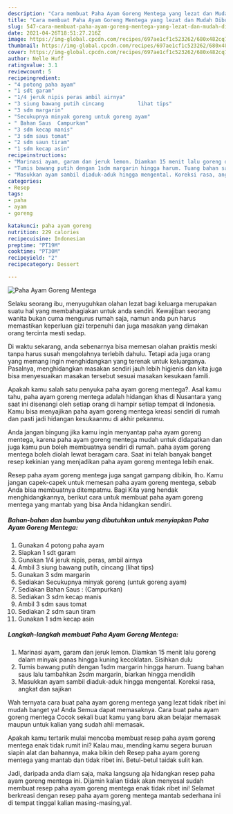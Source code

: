 ```yaml
---
description: "Cara membuat Paha Ayam Goreng Mentega yang lezat dan Mudah Dibuat"
title: "Cara membuat Paha Ayam Goreng Mentega yang lezat dan Mudah Dibuat"
slug: 547-cara-membuat-paha-ayam-goreng-mentega-yang-lezat-dan-mudah-dibuat
date: 2021-04-26T18:51:27.216Z
image: https://img-global.cpcdn.com/recipes/697ae1cf1c523262/680x482cq70/paha-ayam-goreng-mentega-foto-resep-utama.jpg
thumbnail: https://img-global.cpcdn.com/recipes/697ae1cf1c523262/680x482cq70/paha-ayam-goreng-mentega-foto-resep-utama.jpg
cover: https://img-global.cpcdn.com/recipes/697ae1cf1c523262/680x482cq70/paha-ayam-goreng-mentega-foto-resep-utama.jpg
author: Nelle Huff
ratingvalue: 3.1
reviewcount: 5
recipeingredient:
- "4 potong paha ayam"
- "1 sdt garam"
- "1/4 jeruk nipis peras ambil airnya"
- "3 siung bawang putih cincang           lihat tips"
- "3 sdm margarin"
- "Secukupnya minyak goreng untuk goreng ayam"
- " Bahan Saus  Campurkan"
- "3 sdm kecap manis"
- "3 sdm saus tomat"
- "2 sdm saun tiram"
- "1 sdm kecap asin"
recipeinstructions:
- "Marinasi ayam, garam dan jeruk lemon. Diamkan 15 menit lalu goreng dalam minyak panas hingga kuning kecoklatan. Sisihkan dulu"
- "Tumis bawang putih dengan 1sdm margarin hingga harum. Tuang bahan saus lalu tambahkan 2sdm margarin, biarkan hingga mendidih"
- "Masukkan ayam sambil diaduk-aduk hingga mengental. Koreksi rasa, angkat dan sajikan"
categories:
- Resep
tags:
- paha
- ayam
- goreng

katakunci: paha ayam goreng 
nutrition: 229 calories
recipecuisine: Indonesian
preptime: "PT19M"
cooktime: "PT30M"
recipeyield: "2"
recipecategory: Dessert

---
```



![Paha Ayam Goreng Mentega](https://img-global.cpcdn.com/recipes/697ae1cf1c523262/680x482cq70/paha-ayam-goreng-mentega-foto-resep-utama.jpg)

Selaku seorang ibu, menyuguhkan olahan lezat bagi keluarga merupakan suatu hal yang membahagiakan untuk anda sendiri. Kewajiban seorang  wanita bukan cuma mengurus rumah saja, namun anda pun harus memastikan keperluan gizi terpenuhi dan juga masakan yang dimakan orang tercinta mesti sedap.

Di waktu  sekarang, anda sebenarnya bisa memesan olahan praktis meski tanpa harus susah mengolahnya terlebih dahulu. Tetapi ada juga orang yang memang ingin menghidangkan yang terenak untuk keluarganya. Pasalnya, menghidangkan masakan sendiri jauh lebih higienis dan kita juga bisa menyesuaikan masakan tersebut sesuai masakan kesukaan famili. 



Apakah kamu salah satu penyuka paha ayam goreng mentega?. Asal kamu tahu, paha ayam goreng mentega adalah hidangan khas di Nusantara yang saat ini disenangi oleh setiap orang di hampir setiap tempat di Indonesia. Kamu bisa menyajikan paha ayam goreng mentega kreasi sendiri di rumah dan pasti jadi hidangan kesukaanmu di akhir pekanmu.

Anda jangan bingung jika kamu ingin menyantap paha ayam goreng mentega, karena paha ayam goreng mentega mudah untuk didapatkan dan juga kamu pun boleh membuatnya sendiri di rumah. paha ayam goreng mentega boleh diolah lewat beragam cara. Saat ini telah banyak banget resep kekinian yang menjadikan paha ayam goreng mentega lebih enak.

Resep paha ayam goreng mentega juga sangat gampang dibikin, lho. Kamu jangan capek-capek untuk memesan paha ayam goreng mentega, sebab Anda bisa membuatnya ditempatmu. Bagi Kita yang hendak menghidangkannya, berikut cara untuk membuat paha ayam goreng mentega yang mantab yang bisa Anda hidangkan sendiri.

<!--inarticleads1-->

##### Bahan-bahan dan bumbu yang dibutuhkan untuk menyiapkan Paha Ayam Goreng Mentega:

1. Gunakan 4 potong paha ayam
1. Siapkan 1 sdt garam
1. Gunakan 1/4 jeruk nipis, peras, ambil airnya
1. Ambil 3 siung bawang putih, cincang           (lihat tips)
1. Gunakan 3 sdm margarin
1. Sediakan Secukupnya minyak goreng (untuk goreng ayam)
1. Sediakan  Bahan Saus : (Campurkan)
1. Sediakan 3 sdm kecap manis
1. Ambil 3 sdm saus tomat
1. Sediakan 2 sdm saun tiram
1. Gunakan 1 sdm kecap asin




<!--inarticleads2-->

##### Langkah-langkah membuat Paha Ayam Goreng Mentega:

1. Marinasi ayam, garam dan jeruk lemon. Diamkan 15 menit lalu goreng dalam minyak panas hingga kuning kecoklatan. Sisihkan dulu
1. Tumis bawang putih dengan 1sdm margarin hingga harum. Tuang bahan saus lalu tambahkan 2sdm margarin, biarkan hingga mendidih
1. Masukkan ayam sambil diaduk-aduk hingga mengental. Koreksi rasa, angkat dan sajikan




Wah ternyata cara buat paha ayam goreng mentega yang lezat tidak ribet ini mudah banget ya! Anda Semua dapat memasaknya. Cara buat paha ayam goreng mentega Cocok sekali buat kamu yang baru akan belajar memasak maupun untuk kalian yang sudah ahli memasak.

Apakah kamu tertarik mulai mencoba membuat resep paha ayam goreng mentega enak tidak rumit ini? Kalau mau, mending kamu segera buruan siapin alat dan bahannya, maka bikin deh Resep paha ayam goreng mentega yang mantab dan tidak ribet ini. Betul-betul taidak sulit kan. 

Jadi, daripada anda diam saja, maka langsung aja hidangkan resep paha ayam goreng mentega ini. Dijamin kalian tiidak akan menyesal sudah membuat resep paha ayam goreng mentega enak tidak ribet ini! Selamat berkreasi dengan resep paha ayam goreng mentega mantab sederhana ini di tempat tinggal kalian masing-masing,ya!.

